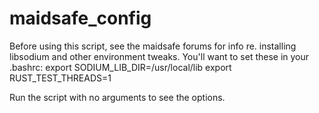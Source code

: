 # maidsafe_config

Before using this script, see the maidsafe forums for info re. installing libsodium and other environment tweaks.
You'll want to set these in your .bashrc:
  export SODIUM_LIB_DIR=/usr/local/lib
  export RUST_TEST_THREADS=1

Run the script with no arguments to see the options.


